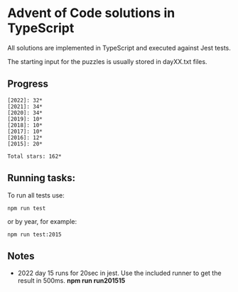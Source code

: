 Advent of Code solutions in TypeScript
======================================

All solutions are implemented in TypeScript and executed against Jest tests.

The starting input for the puzzles is usually stored in dayXX.txt files.

## Progress

    [2022]: 32*
    [2021]: 34*
    [2020]: 34*
    [2019]: 10*
    [2018]: 10*
    [2017]: 10*
    [2016]: 12*
    [2015]: 20*

    Total stars: 162*

## Running tasks:

To run all tests use:

    npm run test

or by year, for example:

    npm run test:2015

## Notes

- 2022 day 15 runs for 20sec in jest. Use the included runner to get the result in 500ms. **npm run run201515**